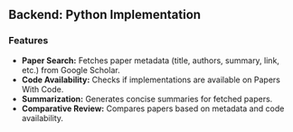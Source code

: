 ## Backend: Python Implementation
### Features
- **Paper Search:** Fetches paper metadata (title, authors, summary, link, etc.) from Google Scholar.
- **Code Availability:** Checks if implementations are available on Papers With Code.
- **Summarization:** Generates concise summaries for fetched papers.
- **Comparative Review:** Compares papers based on metadata and code availability.

